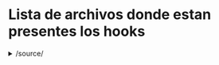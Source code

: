 # Lista de archivos donde estan presentes los hooks
<details>
  <summary>/source/</summary>
  
  ## Heading
   
  1. /soirce/
     * With some
     * Sub bullets
</details>
